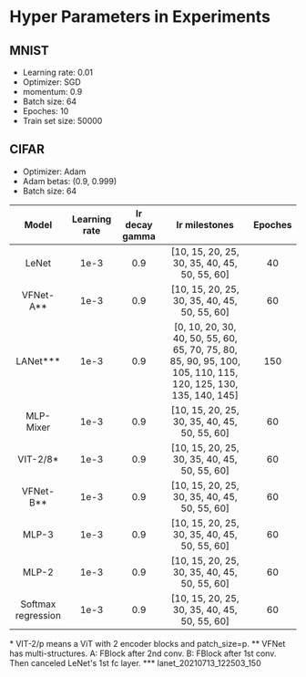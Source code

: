 # Hyper Parameters in Experiments

## MNIST

+ Learning rate: 0.01
+ Optimizer: SGD
+ momentum: 0.9
+ Batch size: 64
+ Epoches: 10
+ Train set size: 50000

## CIFAR

+ Optimizer: Adam
+ Adam betas: (0.9, 0.999)
+ Batch size: 64

| Model | Learning rate | lr decay gamma | lr milestones | Epoches |
| :---: | :---: | :---: | :---: | :---: |
| LeNet  | 1e-3 | 0.9 | [10, 15, 20, 25, 30, 35, 40, 45, 50, 55, 60] | 40 |
| VFNet-A\*\* | 1e-3 | 0.9 | [10, 15, 20, 25, 30, 35, 40, 45, 50, 55, 60] | 60 |
| LANet\*\*\* | 1e-3 | 0.9 | [0, 10, 20, 30, 40, 50, 55, 60, 65, 70, 75, 80, 85, 90, 95, 100, 105, 110, 115, 120, 125, 130, 135, 140, 145] | 150 |
| MLP-Mixer | 1e-3 | 0.9 | [10, 15, 20, 25, 30, 35, 40, 45, 50, 55, 60] | 60 |
| VIT-2/8\* | 1e-3 | 0.9 | [10, 15, 20, 25, 30, 35, 40, 45, 50, 55, 60] | 60 |
| VFNet-B\*\* | 1e-3 | 0.9 | [10, 15, 20, 25, 30, 35, 40, 45, 50, 55, 60] | 60 |
| MLP-3  | 1e-3 | 0.9 | [10, 15, 20, 25, 30, 35, 40, 45, 50, 55, 60] | 60 |
| MLP-2  | 1e-3 | 0.9 | [10, 15, 20, 25, 30, 35, 40, 45, 50, 55, 60] | 60 |
| Softmax regression | 1e-3 | 0.9 | [10, 15, 20, 25, 30, 35, 40, 45, 50, 55, 60] | 60 |

\* VIT-2/p means a ViT with 2 encoder blocks and patch_size=p.
\*\* VFNet has multi-structures. A: FBlock after 2nd conv. B: FBlock after 1st conv. Then canceled LeNet's 1st fc layer.
\*\*\* lanet_20210713_122503_150
